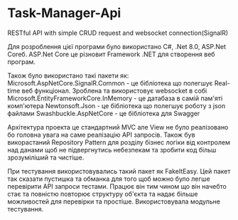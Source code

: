 # Task-Manager-Api
RESTful API with simple CRUD request and websocket connection(SignalR)

Для розроблення цієї програми було використано C#, .Net 8.0, ASP.Net Coreб.
ASP.Net Core це різновит Framework .NET для створення веб програм.

Також було використано такі пакети як:
Microsoft.AspNetCore.SignalR.Common - це бібліотека що полегшує Real-time веб функціонал. Зроблена та використовує websocket в собі
Microsoft.EntityFrameworkCore.InMemory - це датабаза в самій пам'яті комп'ютера
Newtonsoft.Json - це бібліотека що полегшує роботу з json файлами
Swashbuckle.AspNetCore - це бібліотека для Swagger

Архітектура проекта це стандартний MVC але View не було реалізовано бо головна увага на саме реалізацію API запросів. 
Також був викорастаний Repository Pattern для розділу бізнес логіки від контролем над данами щоб не підвергнутись небезпекам та зробити код більш зрозуміліший та чистіше.

При тестування використовувались такий пакет як FakeItEasy. Цей пакет так сказати пустишка та обманка для того щоб можно було легше перевірити API запроси тестами.
Працює він тим чином що він начебто стає та повністю повторює структуру об'єкта та надає більше можливостей для перевірки та простіше.
Використовувала модульне тестування.
